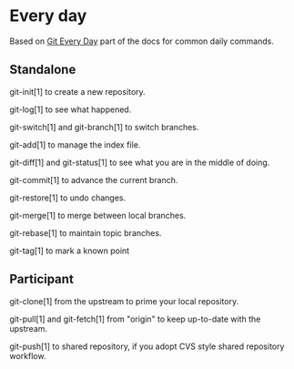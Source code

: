 # Every day

Based on [Git Every Day](https://git-scm.com/docs/giteveryday) part of the docs for common daily commands.


## Standalone

git-init[1] to create a new repository.

git-log[1] to see what happened.

git-switch[1] and git-branch[1] to switch branches.

git-add[1] to manage the index file.

git-diff[1] and git-status[1] to see what you are in the middle of doing.

git-commit[1] to advance the current branch.

git-restore[1] to undo changes.

git-merge[1] to merge between local branches.

git-rebase[1] to maintain topic branches.

git-tag[1] to mark a known point


## Participant 

git-clone[1] from the upstream to prime your local repository.

git-pull[1] and git-fetch[1] from "origin" to keep up-to-date with the upstream.

git-push[1] to shared repository, if you adopt CVS style shared repository workflow.
